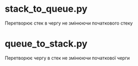 # stack_to_queue.py
Перетворює стек в чергу не змінюючи початкового стеку
# queue_to_stack.py
Перетворює чергу в стек не змінюючи початкової черги

